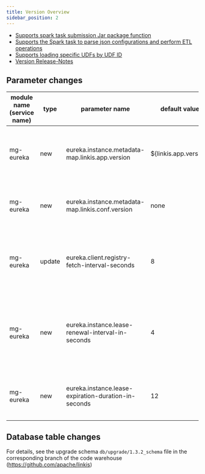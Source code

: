 ```yaml
---
title: Version Overview
sidebar_position: 2
---
```


- [Supports spark task submission Jar package function](/engine-usage/spark.md)
- [Supports the Spark task to parse json configurations and perform ETL operations](/engine-usage/spark.md)
- [Supports loading specific UDFs by UDF ID](/user-guide/control-panel/udf-function.md)
- [Version Release-Notes](/download/release-notes-1.3.2)


## Parameter changes

| module name (service name) | type | parameter name | default value | description |
| ----------- | ----- | ------------------------- | ---------------- |-------------- |
| mg-eureka | new | eureka.instance.metadata-map.linkis.app.version  | ${linkis.app.version} | Eureka metadata Report Linkis application version information|
| mg-eureka | new | eureka.instance.metadata-map.linkis.conf.version | none | Eureka metadata Reports the Linkis service version |
| mg-eureka | update | eureka.client.registry-fetch-interval-seconds | 8 | Interval for the Eureka Client to retrieve service registration information (seconds) |
| mg-eureka | new | eureka.instance.lease-renewal-interval-in-seconds | 4 | Frequency at which the eureka client sends heartbeat messages to the server (in seconds) |
| mg-eureka | new | eureka.instance.lease-expiration-duration-in-seconds | 12 | eureka timeout for waiting for the next heartbeat (seconds) |

## Database table changes
For details, see the upgrade schema `db/upgrade/1.3.2_schema` file in the corresponding branch of the code warehouse (https://github.com/apache/linkis)
